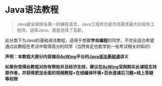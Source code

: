# Java语法教程

> Java是全球排名第一的编程语言，Java工程师也是市场需求最大的软件工程师，选择Java，就是选择了高薪。

此分类下为Java的基础语法教程，适用于想要**学会编程**的同学，不完全适合希望通过此教程在考试中取得高分的同学（当然肯定也能学到一些考试相关的知识）

**声明：本教程大部分内容摘自[AcWing](https://www.acwing.com/)平台的[Java语法基础课](https://www.acwing.com/activity/content/2230/)讲义**

**如果你觉得此教程对你有帮助并且经济支持，建议在[AcWing](https://www.acwing.com/)官网购买此课程支持原作者，并获得更加全面的视频教程+在线编译环境+百余道课后习题+线上答疑等权限**